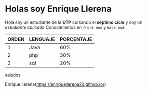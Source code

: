 # Holas soy Enrique Llerena

Hola soy un estudiante de la **UTP** cursando el **séptimo ciclo** y soy un  *estudiante aplicado*
Conocimientos en ``front end`` y ``back end  ``


 |      ORDEN          |LENGUAJE|PORCENTAJE                         |
|----------------|-------------------------------|-----------------------------|
|1|Java|60%|
|2|php|30%  |
|3|sql |20%|
saludos 

Enrique llerena(https://enriquellerena20.github.io/)
